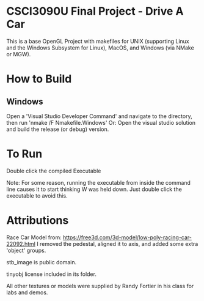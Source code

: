 # CSCI3090U Final Project - Drive A Car

This is a base OpenGL Project with makefiles for UNIX (supporting Linux and the Windows Subsystem for Linux), MacOS, and Windows (via NMake or MGW).

# How to Build

## Windows
Open a 'Visual Studio Developer Command' and navigate to the directory, then run 'nmake /F Nmakefile.Windows'
Or: Open the visual studio solution and build the release (or debug) version.


# To Run
Double click the compiled Executable

Note: For some reason, running the executable from inside the command line causes it to start thinking W was held down. Just double click the executable to avoid this.


# Attributions
Race Car Model from: https://free3d.com/3d-model/low-poly-racing-car-22092.html
I removed the pedestal, aligned it to axis, and added some extra 'object' groups.

stb_image is public domain.

tinyobj license included in its folder.

All other textures or models were supplied by Randy Fortier in his class for labs and demos.